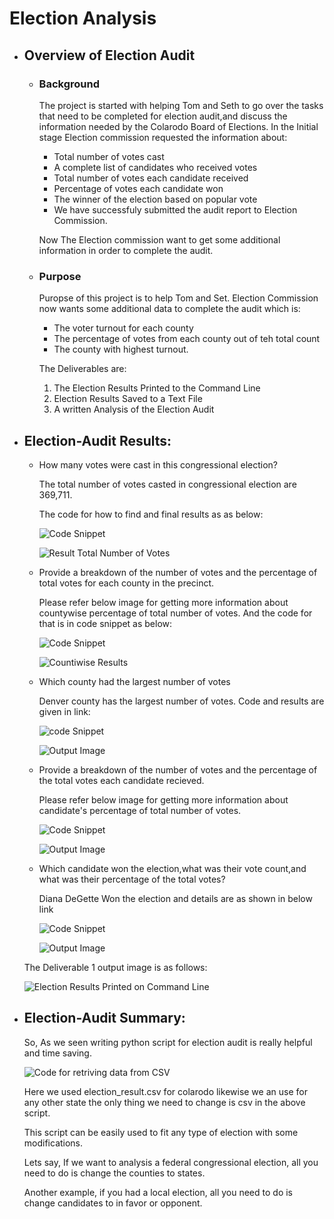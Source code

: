 # Election Analysis

* ## Overview of Election Audit

    * ### Background
        The project is started with helping Tom and Seth to go over the tasks that need to be completed for election audit,and discuss the information needed by the Colarodo Board of Elections. In the Initial stage Election commission requested the information about:

      * Total number of votes cast
      * A complete list of candidates who received votes
      * Total number of votes each candidate received
      * Percentage of votes each candidate won
      * The winner of the election based on popular vote
      * We have successfuly submitted the audit report to Election Commission.

      Now The Election commission want to get some additional information in order to complete the audit.

  * ### Purpose

    Puropse of this project is to help Tom and Set. Election Commission now wants some additional data to complete the audit which is:

    * The voter turnout for each county
    * The percentage of votes from each county out of teh total count
    * The county with highest turnout.

    The Deliverables are:
    1. The Election Results Printed to the Command Line
    2. Election Results Saved to a Text File
    3. A written Analysis of the Election Audit
    
 
* ## Election-Audit Results:

  * How many votes were cast in this congressional election?

    The total number of votes casted in congressional election are 369,711.

    The code for how to find and final results as as below:

    ![Code Snippet](https://github.com/rachanamule/Election_Analysis/blob/00a9aa05913eca8915be839f940bf2ea38afd69e/resources/code_snippet_for_total_votes.png)

    ![Result Total Number of Votes](https://github.com/rachanamule/Election_Analysis/blob/8fe035bd085c123a43bcf5f14c4ccc4eb3766e54/resources/Total_number_of_votes_casted.png)

  * Provide a breakdown of the number of votes and the percentage of total votes for each county in the precinct.

    Please refer below image for getting more information about countywise percentage of total number of votes. And the code for that is in code snippet as below:

    ![Code Snippet](https://github.com/rachanamule/Election_Analysis/blob/00a9aa05913eca8915be839f940bf2ea38afd69e/resources/code_snippet_countywise_data.png)

    ![Countiwise Results](https://github.com/rachanamule/Election_Analysis/blob/8fe035bd085c123a43bcf5f14c4ccc4eb3766e54/resources/countywise_total_percentage_votes.png)

  * Which county had the largest number of votes

    Denver county has the largest number of votes. Code and results are given in link:

    ![code Snippet](https://github.com/rachanamule/Election_Analysis/blob/00a9aa05913eca8915be839f940bf2ea38afd69e/resources/code_snippet_county_largest_number_of_votes.png)

    ![Output Image](https://github.com/rachanamule/Election_Analysis/blob/00a9aa05913eca8915be839f940bf2ea38afd69e/resources/winning_county.png)

  * Provide a breakdown of the number of votes and the percentage of the total votes each candidate recieved.

    Please refer below image for getting more information about candidate's percentage of total number of votes.

    ![Code Snippet](https://github.com/rachanamule/Election_Analysis/blob/00a9aa05913eca8915be839f940bf2ea38afd69e/resources/code_snippet_candidate_data.png)

    ![Output Image](https://github.com/rachanamule/Election_Analysis/blob/8fe035bd085c123a43bcf5f14c4ccc4eb3766e54/resources/votes_percent_breakdown_per_candidate.png)

  * Which candidate won the election,what was their vote count,and what was their percentage of the total votes?

    Diana DeGette Won the election and details are as shown in below link

    ![Code Snippet](https://github.com/rachanamule/Election_Analysis/blob/00a9aa05913eca8915be839f940bf2ea38afd69e/resources/code_snippet_winning_candidate_data.png)

    ![Output Image](https://github.com/rachanamule/Election_Analysis/blob/8fe035bd085c123a43bcf5f14c4ccc4eb3766e54/resources/winning_candidate_data.png)
    
    
   The Deliverable 1 output image is as follows:
    
    ![Election Results Printed on Command Line](https://github.com/rachanamule/Election_Analysis/blob/9de932205d907a19de83b65f7250d46d3ac6efaf/resources/Election_Results_cmd.png)
    

* ## Election-Audit Summary:

   So, As we seen writing python script for election audit is really helpful and time saving. 

   ![Code for retriving data from CSV](https://github.com/rachanamule/Election_Analysis/blob/8fe035bd085c123a43bcf5f14c4ccc4eb3766e54/resources/code_snippet1.png)

   Here we used election_result.csv for colarodo likewise we an use for any other state the only thing we need to change is csv in the above script.

   This script can be easily used to fit any type of election with some modifications.

   Lets say, If we want to analysis a federal congressional election, all you need to do is change the counties to states. 

   Another example, if you had a local election, all you need to do is change candidates to in favor or opponent.


